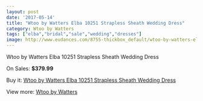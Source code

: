 ```yaml
---
layout: post
date: '2017-05-14'
title: "Wtoo by Watters Elba 10251 Strapless Sheath Wedding Dress"
category: Wtoo by Watters
tags: ["elba","bridal","sale","wedding","dresses"]
image: http://www.eudances.com/8755-thickbox_default/wtoo-by-watters-elba-10251-strapless-sheath-wedding-dress.jpg
---
```

Wtoo by Watters Elba 10251 Strapless Sheath Wedding Dress

On Sales: **$379.99**
<a href="https://www.eudances.com/en/wtoo-by-watters/2960-wtoo-by-watters-elba-10251-strapless-sheath-wedding-dress.html"><amp-img layout="responsive" width="600" height="600" src="//www.eudances.com/8755-thickbox_default/wtoo-by-watters-elba-10251-strapless-sheath-wedding-dress.jpg" alt="Wtoo by Watters Elba 10251 Strapless Sheath Wedding Dress 0" /></a>
<a href="https://www.eudances.com/en/wtoo-by-watters/2960-wtoo-by-watters-elba-10251-strapless-sheath-wedding-dress.html"><amp-img layout="responsive" width="600" height="600" src="//www.eudances.com/8757-thickbox_default/wtoo-by-watters-elba-10251-strapless-sheath-wedding-dress.jpg" alt="Wtoo by Watters Elba 10251 Strapless Sheath Wedding Dress 1" /></a>
<a href="https://www.eudances.com/en/wtoo-by-watters/2960-wtoo-by-watters-elba-10251-strapless-sheath-wedding-dress.html"><amp-img layout="responsive" width="600" height="600" src="//www.eudances.com/8756-thickbox_default/wtoo-by-watters-elba-10251-strapless-sheath-wedding-dress.jpg" alt="Wtoo by Watters Elba 10251 Strapless Sheath Wedding Dress 2" /></a>

Buy it: [Wtoo by Watters Elba 10251 Strapless Sheath Wedding Dress](https://www.eudances.com/en/wtoo-by-watters/2960-wtoo-by-watters-elba-10251-strapless-sheath-wedding-dress.html "Wtoo by Watters Elba 10251 Strapless Sheath Wedding Dress")

View more: [Wtoo by Watters](https://www.eudances.com/en/49-wtoo-by-watters "Wtoo by Watters")